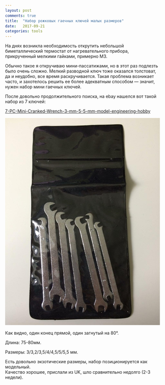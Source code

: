 ```yaml
---
layout: post
comments: true
title:  "Набор рожковых гаечных ключей малых размеров"
date:   2017-09-21
categories: tools
---
```


На днях возникла необходимость открутить небольшой биметаллический термостат от нагревательного прибора, прикрученный мелкими гайками, примерно М3.

Обычно такое я откручиваю мини-пассатижами, но в этот раз подлезть было очень сложно. Мелкий разводной ключ тоже оказался толстоват, да и неудобно, все время раскручивается.
Такая проблема возникает часто, и захотелось решить ее более адекватным способом — значит, нужен набор мини гаечных ключей.

После довольно продолжительного поиска, на ebay нашелся вот такой набор из 7 ключей:

[7-PC-Mini-Cranked-Wrench-3-mm-5-5-mm-model-engineering-hobby](https://rover.ebay.com/rover/1/711-53200-19255-0/1?icep_id=114&ipn=icep&toolid=20004&campid=5338185917&mpre=http%3A%2F%2Fwww.ebay.com%2Fitm%2F7-pc-Mini-gekr%C3%B6pften-Schraubenschl%C3%BCssel-3-mm-5-5-mm-Model-Engineering-Hobby%2F162653716647)

![Набор гаечных ключей малых размеров](/assets/2017/09/21/01_small_wrench_kit.jpg)

Как видно, один конец прямой, один загнутый на 80°.

Длина: 75-80мм.

Размеры: 3/3,2/3,5/4/4,5/5/5,5 мм.

Есть довольно экзотические размеры, набор позиционируется как модельный.
<br>
Качество хорошее, прислали из UK, шло сравнительно недолго (2-3 недели).